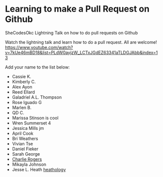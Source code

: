 # Learning to make a Pull Request on Github
SheCodesOkc Lightning Talk on how to do pull requests on Github

Watch the lightning talk and learn how to do a pull request.  All are welcome!
https://www.youtube.com/watch?v=7kUe46mBD18&list=PLdW0ayjzW_LCTxJGdEZ63341aTLDGJAbb&index=13


Add your name to the list below:
* Cassie K.
* Kimberly C.
* Alex Ayon
* Reed Ellard
* Galadriel A.L. Thompson 
* Rose Iguado G
* Marlen B.
* QD  C.
* Marissa Stinson is cool
* Wren Summerset 4
* Jessica Mills jm
* April Cook
* Bri Weathers
* Vivian Tse
* Daniel Fieker
* Sarah George
* [Charlie Rogers](https://www.mister-rogers.com) 
* Mikayla Johnson
* Jesse L. Heath [heathology](https://github.com/heathology)
